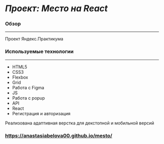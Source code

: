 # _Проект: Место на React_

### Обзор

---

Проект Яндекс.Практикума

### Используемые технологии

---

- HTML5
- CSS3
- Flexbox
- Grid
- Работа с Figma
- JS
- Работа с popup
- API
- React
- Регистрация и авторизация

Реализована адаптивная верстка для декстопной и мобильной версий

### https://anastasiabelova00.github.io/mesto/
